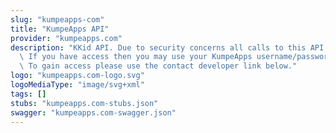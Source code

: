 ```yaml
---
slug: "kumpeapps-com"
title: "KumpeApps API"
provider: "kumpeapps.com"
description: "KKid API. Due to security concerns all calls to this API requires authentication.\
  \ If you have access then you may use your KumpeApps username/password to authenticate.\
  \ To gain access please use the contact developer link below."
logo: "kumpeapps.com-logo.svg"
logoMediaType: "image/svg+xml"
tags: []
stubs: "kumpeapps.com-stubs.json"
swagger: "kumpeapps.com-swagger.json"
---
```

